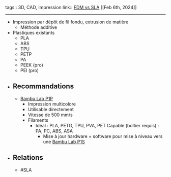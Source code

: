 tags:: 3D, CAD, Impression
link:: [FDM vs SLA](https://formlabs.com/fr/blog/fdm-vs-sla-compare-types-of-3d-printers/) 
[[Feb 6th, 2024]]
***

- Impression par dépôt de fil fondu, extrusion de matière
	- Méthode additive
- Plastiques existants
	- PLA
	- ABS
	- TPU
	- PETP
	- PA
	- PEEK (pro)
	- PEI (pro)
- ## Recommandations
	- [Bambu Lab P1P](https://eu.store.bambulab.com/fr-fr/products/p1p-fr)
		- Impression multicolore
		- Utilisable directement
		- Vitesse de 500 mm/s
		- Filaments
			- Idéal : PLA, PETG, TPU, PVA, PET
			  Capable (boîtier requis) : PA, PC, ABS, ASA
				- Mise à jour hardware + software pour mise à niveau vers une [Bambu Lab P1S](https://eu.store.bambulab.com/fr-fr/products/p1s)
- ## Relations
	- #SLA